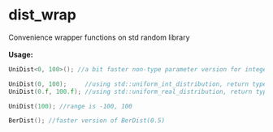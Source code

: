 # dist_wrap
Convenience wrapper functions on std random library
<br><br>**Usage:**
```c++
UniDist<0, 100>(); //a bit faster non-type parameter version for integers

UniDist(0, 100);     //using std::uniform_int_distribution, return type is int
UniDist(0.f, 100.f); //using std::uniform_real_distribution, return type is float

UniDist(100); //range is -100, 100

BerDist(); //faster version of BerDist(0.5)
```
